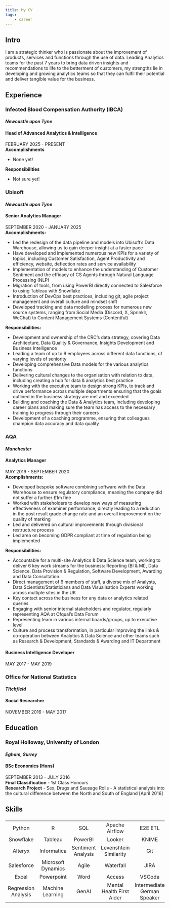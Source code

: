 ```yaml
---
title: My CV
tags:
    - career
---
```


## Intro
I am a strategic thinker who is passionate about the improvement of products, services and functions through the use of data. Leading Analytics teams for the past 7 years to bring data driven insights and recommendations to life to the betterment of customers, my strengths lie in developing and growing analytics teams so that they can fulfil their potential and deliver tangible value for the business.

## Experience

### **Infected Blood Compensation Authority (IBCA)**
#### *Newcastle upon Tyne*
#### Head of Advanced Analytics & Intelligence

FEBRUARY 2025 - PRESENT</br>
**Accomplishments**</br>
- None yet!

**Responsibilities**</br>
- Not sure yet!

### **Ubisoft**
#### *Newcastle upon Tyne* 
#### Senior Analytics Manager
SEPTEMBER 2020  - JANUARY 2025</br>
**Accomplishments:**</br>
- Led the redesign of the data pipeline and models into Ubisoft’s Data Warehouse, allowing us to gain deeper insight at a faster pace
- Have developed and implemented numerous new KPIs for a variety of topics, including Customer Satisfaction, Agent Productivity and efficiency, website, deflection rates and service availability
- Implementation of models to enhance the understanding of Customer Sentiment and the efficacy of CS Agents through Natural Language Processing (NLP)
- Migration of tools, from using PowerBI directly connected to Salesforce to using Tableau with Snowflake
- Introduction of DevOps best practices, including git, agile project management and overall culture and mindset shift
- Developed tracking and data modelling process for numerous new source systems, ranging from Social Media (Discord, X, Sprinklr, WeChat) to Content Management Systems (Contentful)</br>

**Responsibilities:** </br>
- Development and ownership of the CRC’s data strategy, covering Data Architecture, Data Quality & Governance, Insights Development and Business Intelligence
- Leading a team of up to 9 employees across different data functions, of varying levels of seniority
- Developing comprehensive Data models for the various analytics functions
- Delivering cultural changes to the organisation with relation to data, including creating a hub for data & analytics best practice
- Working with the executive team to design strong KPIs, to track and drive performance across multiple departments ensuring that the goals outlined in the business strategy are met and exceeded 
- Building and coaching the Data & Analytics team, including developing career plans and making sure the team has access to the necessary training to progress through their careers
- Development of a coaching programme, ensuring that colleagues   champion data accuracy and data quality 

### **AQA**
#### *Manchester*
#### Analytics Manager
MAY 2019 - SEPTEMBER 2020</br>
**Acomplishments:**</br>
- Developed bespoke software combining software with the Data Warehouse to ensure regulatory compliance, meaning the company did not suffer a further £1m fine
- Worked with stakeholders to develop new ways of measuring effectiveness of examiner performance, directly leading to a reduction in the post result grade change rate and an overall improvement on the quality of marking
- Led and delivered on cultural improvements through divisional restructure process
- Led area on becoming GDPR compliant at time of regulation being implemented

**Responsibilities:**
- Accountable for a multi-site Analytics & Data Science team, working to deliver 6 key work streams for the business: Reporting (BI & MI), Data Science, Data Provision & Regulation, Software Development, Awarding and Data Consultation.
- Direct management of 6 members of staff, a diverse mix of Analysts, Data Scientists/Statisticians and Data Visualisation Experts working across multiple sites in the UK
- Key contact across the business for any data or analytics related queries
- Engaging with senior internal stakeholders and regulator, regularly representing AQA at Ofqual’s Data Forum
- Representing team in various internal boards/groups, up to executive level
- Culture and process transformation, in particular improving the links & co-operation between Analytics & Data Science and other teams such as Research & Development, Standards & Awarding and IT Department

#### Business Intelligence Developer

MAY 2017 - MAY 2019 </br>

### **Office for National Statistics**
#### *Titchfield*
#### Social Researcher

NOVEMBER 2016 - MAY 2017 </br>

## Education
### **Royal Holloway, University of London**
#### *Egham, Surrey*
#### BSc Economics (Hons)
SEPTEMBER 2013 - JULY 2016 </br>
**Final Classification** - 1st Class Honours </br>
**Research Project** - Sex, Drugs and Sausage Rolls - A statistical analysis into the cultural difference between the North and South of England [April 2016]

## Skills
<p align=center style="font-size:24px;">

|       |       |       | | | 
| :-----: | :-----: | :-----: |  :-----: |  :-----: | 
| Python | R | SQL | Apache Airflow | E2E ETL |
| Snowflake |  Tableau | PowerBI | Looker | KNIME | 
| Alteryx | Informatica | Sentiment Analysis | Levenshtein Similarity | Git |
| Salesforce | Microsoft Dynamics | Agile | Waterfall | JIRA | 
| Excel | Powerpoint | Word | Access | VSCode | 
| Regression Analysis | Machine Learning | GenAI | Mental Health First Aider | Intermediate German Speaker | 





</p>